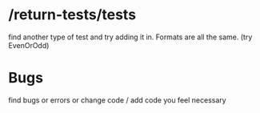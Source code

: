 # /return-tests/tests

find another type of test and try adding it in. Formats are all the same. (try EvenOrOdd)

# Bugs

find bugs or errors or change code / add code you feel necessary
